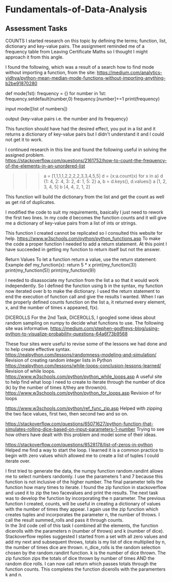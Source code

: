 # Fundamentals-of-Data-Analysis

## Assessment Tasks

COUNTS
I started research on this topic by defining the terms; function, list, dictionary and key-value pairs. The assignment reminded me of a frequency table from Leaving Certificate Maths so I thought I might approach it from this angle.

I found the following, which was a result of a search how to find mode without importing a function, from the site:
https://medium.com/analytics-vidhya/python-mean-median-mode-functions-without-importing-anything-b2be91870280

def mode(1st):
    frequency = {}
    for number in 1st:
            frequency.setdefault(number,0)
            frequency.[number]+=1
    print(frequency)
 
 input
 mode([list of numbers])
 
 output
 {key-value pairs i.e. the number and its frequency}
  
 This function should have had the desired effect, you put in a list and it returns a dictionary of key-value pairs but I didn't understand it and I could not get it to work.
 
 
I continued research in this line and found the following useful in solving the assigned problem.  
https://stackoverflow.com/questions/2161752/how-to-count-the-frequency-of-the-elements-in-an-unordered-list

>>> a = [1,1,1,1,2,2,2,2,3,3,4,5,5]
>>> d = {x:a.count(x) for x in a}
>>> d
{1: 4, 2: 4, 3: 2, 4: 1, 5: 2}
>>> a, b = d.keys(), d.values()
>>> a
[1, 2, 3, 4, 5]
>>> b
[4, 4, 2, 1, 2]

This function will build the dictionary from the list and get the count as well as get rid of duplicates.

I modified the code to suit my requirements, basically I just need to rework the first two lines. In my code d becomes the function counts and it 
will give me a dictionary of key-value pairs from a list of ints or strings.

This function I created cannot be replicated so I consulted this website for help. https://www.w3schools.com/python/python_functions.asp
To make the code a proper function I needed to add a return statement.  At this point I have succeeded in getting my function to return itself but
not the answer.

Return Values
To let a function return a value, use the return statement:
Example
def my_function(x):
  return 5 * x
print(my_function(3))
print(my_function(5))
print(my_function(9))

I needed to disassociate my function from the list a so that it would work independently.  So I defined the function using b in the syntax, my function now
iterated over b to make the dictionary.  I used the return statement to end the execution of function call and give the results I wanted.  When I ran the properly
defined counts function on the list a, it returned every element, x, and the number of times x appeared, f(x).

DICEROLLS
For the 2nd Task, DICEROLLS, I googled some ideas about random sampling on numpy to decide what functions to use.  The following site was informative.
https://medium.com/stephen-godfreys-blog/using-python-to-visualize-probability-questions-64a6f73b9568

These four sites were useful to revise some of the lessons we had done and to help create effective syntax.
https://realpython.com/lessons/randomness-modeling-and-simulation/ Revision of creating random integer lists in Python
https://realpython.com/lessons/while-loops-conclusion-lessons-learned/ Revision of while loops.
https://www.w3schools.com/python/python_while_loops.asp A useful site to help find what loop I need to create to iterate through the number of dice (k) by the number of times it/they are thrown(n).
https://www.w3schools.com/python/python_for_loops.asp Revision of for loops

https://www.w3schools.com/python/ref_func_zip.asp  Helped with zipping the two face values, first two, then second two and so on.

https://stackoverflow.com/questions/65071627/python-function-that-simulates-rolling-dice-based-on-input-parameters-1-number Trying to see how others have dealt with this problem and model some of their ideas.

https://stackoverflow.com/questions/8528178/list-of-zeros-in-python Helped me find a way to start the loop. I learned it is a common practice to begin with zero values which allowed me to create a list of tuples I could iterate over.

I first tried to generate the data, the numpy function random.randint allows me to select numbers randomly.  I use the parameters 1 and 7 because this function is not inclusive of the higher number.  The final parameter tells the function how many times to iterate.  I found the zip function in stackoverflow and used it to zip the two facevalues and print the results.
The next task was to develop the function by incorporating the n parameter. The previous function I created, counts, will be useful in creating a dictionary of values
with the number of times they appear.  I again use the zip function which creates tuples and incorporates the parameter n, the number of throws.  I call the result summed_rolls and pass it through counts.  
In the 3rd code cell of this task I combined all the elements, the function dicerolls with the parameters n (number of throws) and k (number of dice).  Stackoverflow replies suggested I started from a set with all zero values and add my next and subsequent throws, totals is my list of dice multiplied by n, the number of times dice are thrown. n_dice_rolls is the random selection chosen by the random.randint function. k is the number of dice thrown. The zip function zips the totals of dice thrown by number of times AND the random dice rolls.  I can now call return which passes totals through the function counts.  This completes the function dicerolls with the paramenters k and n.

